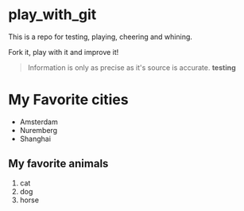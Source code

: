 # play_with_git

This is a repo for testing, playing, cheering and whining.

Fork it, play with it and improve it!

>Information is only as precise as it's source is accurate.
**testing**
# My Favorite cities

* Amsterdam
* Nuremberg
* Shanghai

## My favorite animals

1. cat
1. dog
1. horse
